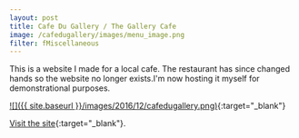 ```yaml
---
layout: post
title: Cafe Du Gallery / The Gallery Cafe
image: /cafedugallery/images/menu_image.png
filter: fMiscellaneous
---
```


This is a website I made for a local cafe. The restaurant has since changed hands so the website no longer exists.I'm now hosting it myself for demonstrational purposes.

[![]({{ site.baseurl }}/images/2016/12/cafedugallery.png)](../cafedugallery/){:target="_blank"}

[Visit the site](../cafedugallery/){:target="_blank"}.
